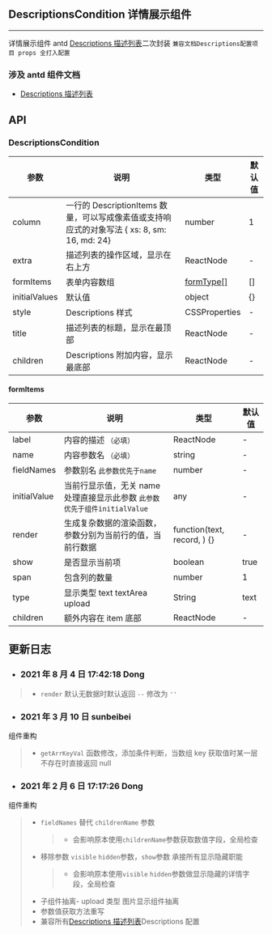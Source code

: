 ## DescriptionsCondition 详情展示组件

---

详情展示组件 antd [Descriptions 描述列表](https://ant.design/components/descriptions-cn/)二次封装 `兼容文档Descriptions配置项目 props 全打入配置`

### 涉及 antd 组件文档

- [Descriptions 描述列表](https://ant.design/components/descriptions-cn/)

## API

### DescriptionsCondition

| 参数 | 说明 | 类型 | 默认值 |
| --- | --- | --- | --- |
| column | 一行的 DescriptionItems 数量，可以写成像素值或支持响应式的对象写法 { xs: 8, sm: 16, md: 24} | number | 1 |
| extra | 描述列表的操作区域，显示在右上方 | ReactNode | - |
| formItems | 表单内容数组 | <a href="#formType">formType[]</a> | [] |
| initialValues | 默认值 | object | {} |
| style | Descriptions 样式 | CSSProperties | - |
| title | 描述列表的标题，显示在最顶部 | ReactNode | - |
| children | Descriptions 附加内容，显示最底部 | ReactNode | - |

<span id="formType"><h4>formItems</h4></span>

| 参数 | 说明 | 类型 | 默认值 |
| --- | --- | --- | --- |
| label | 内容的描述 `（必填）` | ReactNode | - |
| name | 内容参数名 `（必填）` | string | - |
| fieldNames | 参数别名 `此参数优先于name` | number | - |
| initialValue | 当前行显示值，无关 name 处理直接显示此参数 `此参数优先于组件initialValue` | any | - |
| render | 生成复杂数据的渲染函数，参数分别为当前行的值，当前行数据 | function(text, record, ) {} | - |
| show | 是否显示当前项 | boolean | true |
| span | 包含列的数量 | number | 1 |
| type | 显示类型 text textArea upload | String | text |
| children | 额外内容在 item 底部 | ReactNode | - |

## 更新日志

- ### 2021 年 8 月 4 日 17:42:18 Dong

> - `render` 默认无数据时默认返回 `--` 修改为 `''`

- ### 2021 年 3 月 10 日 sunbeibei

组件重构

> - `getArrKeyVal` 函数修改，添加条件判断，当数组 key 获取值时某一层不存在时直接返回 null

- ### 2021 年 2 月 6 日 17:17:26 Dong

组件重构

> - `fieldNames` 替代 `childrenName` 参数
>   > - 会影响原本使用`childrenName`参数获取数值字段，全局检查
> - 移除参数 `visible` `hidden`参数，`show`参数 承接所有显示隐藏职能
>   > - 会影响原本使用`visible` `hidden`参数做显示隐藏的详情字段，全局检查
> - 子组件抽离- upload 类型 图片显示组件抽离
> - 参数值获取方法重写
> - 兼容所有[Descriptions 描述列表](https://ant.design/components/descriptions-cn/)Descriptions 配置
